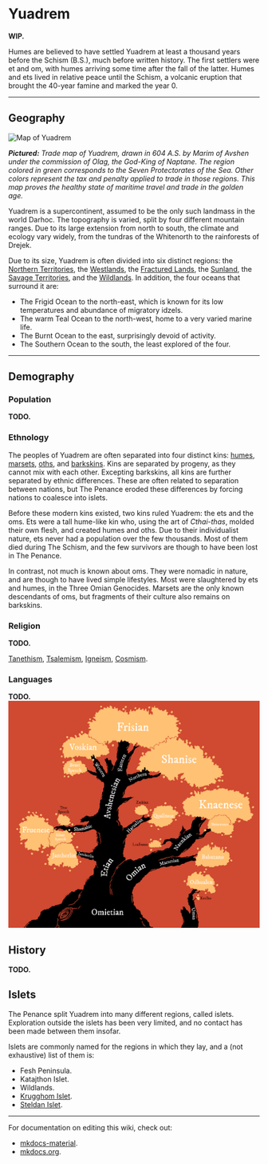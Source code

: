 # Yuadrem
**WIP.**

Humes are believed to have settled Yuadrem at least a thousand years before the Schism (B.S.), much before written history.
The first settlers were et and om, with humes arriving some time after the fall of the latter.
Humes and ets lived in relative peace until the Schism, a volcanic eruption that brought the 40-year famine and marked the year 0.
<!-- NOTE. I should add lotsa links here... -->

--------------------------------------------------------------------------------
<!-- GEOGRAPHY ---------------------------------------------------------------->
## Geography
![Map of Yuadrem](img/world_map_v083.png)

***Pictured:***
*Trade map of Yuadrem, drawn in 604 A.S. by Marim of Avshen under the commission of Olag, the God-King of Naptane.*
*The region colored in green corresponds to the Seven Protectorates of the Sea.*
*Other colors represent the tax and penalty applied to trade in those regions.*
*This map proves the healthy state of maritime travel and trade in the golden age.*

Yuadrem is a supercontinent, assumed to be the only such landmass in the world Darhoc.
The topography is varied, split by four different mountain ranges.
Due to its large extension from north to south, the climate and ecology vary widely, from the tundras of the Whitenorth to the rainforests of Drejek.

Due to its size, Yuadrem is often divided into six distinct regions: the [Northern Territories](world/northern_territories.md), the [Westlands](world/westlands.md), the [Fractured Lands](world/fractured_lands.md), the [Sunland](world/sunland.md), the [Savage Territories](world/savage_territories.md), and the [Wildlands](world/wildlands.md).
In addition, the four oceans that surround it are:

* The Frigid Ocean to the north-east, which is known for its low temperatures and abundance of migratory idzels.
* The warm Teal Ocean to the north-west, home to a very varied marine life.
* The Burnt Ocean to the east, surprisingly devoid of activity.
* The Southern Ocean to the south, the least explored of the four.

--------------------------------------------------------------------------------
<!-- DEMOGRAPHY --------------------------------------------------------------->
## Demography
### Population
**TODO.**
<!-- Known islets, and some talk about the pre-penance nations. -->

<!-- ETHNOLOGY ---------------------------------------------------------------->
### Ethnology
The peoples of Yuadrem are often separated into four distinct kins: [humes](kins/hume.md), [marsets](kins/marset.md), [oths](kins/oth.md), and [barkskins](kins/barkskin.md).
Kins are separated by progeny, as they cannot mix with each other.
Excepting barkskins, all kins are further separated by ethnic differences.
These are often related to separation between nations, but The Penance eroded these differences by forcing nations to coalesce into islets.

<!-- Ets. --------------------------------------------------------------------->
Before these modern kins existed, two kins ruled Yuadrem: the ets and the oms.
Ets were a tall hume-like kin who, using the art of *Cthai-thas*, molded their own flesh, and created humes and oths.
Due to their individualist nature, ets never had a population over the few thousands.
Most of them died during The Schism, and the few survivors are though to have been lost in The Penance.

<!-- Ets were commonly known as the "tall kin", for they usually stood well beyond 3 meters.
When borm their skin was of a bluish white color, their eyes were as black as the abyss, and were hairless.

The species greatly developed their technology, which was biological in nature.
They were free from aging and illness, and each was capable of shaping their own flesh.
This led to a great variety of characteristics in the many members of the kin.

Ets were obsessed with their individuality.
It was common for one to change their own appearance, molding their flesh to reflect their personality and philosophy.
Despite their longevity, it was rare for new ets to be born.
The kin never grew to more than a few thousand members. -->

<!-- Oms. --------------------------------------------------------------------->
In contrast, not much is known about oms.
They were nomadic in nature, and are though to have lived simple lifestyles.
Most were slaughtered by ets and humes, in the Three Omian Genocides.
Marsets are the only known descendants of oms, but fragments of their culture also remains on barkskins.

<!-- RELIGION ----------------------------------------------------------------->
### Religion
**TODO.**
<!-- \DndDropCapLine{R}{eligion is an important part of life}
of the many cultures of Yuadrem.
Some worship specific pantheons of gods, others praise unpersonified concepts, and a selected few worship nature itself.
% In the times before the schism there was a wide belief that the tall kin could answer prayers, but their worship is now forbidden in most of the continent.

% The true existence of these divinities is a widely discussed subject, but their worship is undeniable.
From the nature-worshiping folk of Jenkash to the god-birds of Krudzal, each culture performs a set of rituals in the name of their deities, and some even claim to be able to channel their divine power.
While it might be hard to pinpoint the exact number of religions in Yuadrem, a few are built into the fabric of civilizations, and are easy to tell apart. -->

[Tanethism](religions/tanethism.md), [Tsalemism](religions/tsalemism.md), [Igneism](religions/igneism.md), [Cosmism](religions/cosmism.md).

<!-- \begin{table*}[b]%
    \begin{DndTable}[width=\linewidth, header=The Gods of Yuadrem]{p{2cm}p{0.8cm}p{3cm}p{1.8cm}X}
        \textbf{Name} & \textbf{Tides} & \textbf{Domains} & \textbf{Religion} & \textbf{Symbol} \\
        The Scholar  & B  & Reason, Knowledge     & Igneism   & A many-armed blue oth reading multiple books. \\
        The Zealous  & R  & Passion, Zeal         & Igneism   & A red dratl ird standing over a sand dune. \\
        The Star     & S  & Admiration, Fame      & Igneism   & A naked tall one, sometimes replaced by a shadow or a uman. \\
        The Equalist & I  & Justice, Equity       & Igneism   & An indigo gat holding a spear and a coin. \\
        The Altruist & G  & Empathy, Compassion   & Igneism   & A furtive golden marset carrying a basket full of eggs. \\
        The Sorrow   & -  & Balance, Punishment   & Igneism   & An indistinct cloaked figure holding a bloody heart. \\
        Changing God & -  & Secrecy, Manipulation & Rashiism  & A robed oth with a featureless bronze mask. \\
        Febrid       & B  & Intellect, Wood       & Tanethism & A gat forming a crescent moon with its horns. \\
        The Traveler & BR & Luck, Beer            & Tanethism & An indistinct figure cloaked in light brown robes. \\
        Vugar        & BG & Family, Fertility     & Tanethism & A gat prince dressed in a simple silver toga. \\
        Vahagn       & R  & Mountains, Fire       & Tanethism & A red quies holding a colossal mace. \\
        Genadi       & RI & Bravery, Love         & Tanethism & A grung warrior carrying a sword and a lute. \\
        Sakris       & RS & Fun, Wine             & Tanethism & A uman servant carrying cups and wine. \\
        Matevos      & S  & Glory, Water          & Tanethism & An ice zaloth holding a bident and a shield. \\
        Hanutsh      & SB & Teaching, Books       & Tanethism & A tsanek dressed in scrolls and paper. \\
        Tamaz        & SG & Wealth, Silver        & Tanethism & A gray ird eternally flying towards the sun. \\
        Phusinhe     & I  & The Stars, Metal      & Tanethism & A giant tortle with the visage of stars in its shell. \\
        Nadzim       & IB & Justice, the Sky      & Tanethism & A purple oth holding an abacus and a spyglass. \\
        Gathoz       & IS & Secrecy, Murder       & Tanethism & A kinless being with shifting body and face. \\
        Bagrat       & G  & Farming, Earth        & Tanethism & A gat farmer with tools made of gold. \\
        Havetish     & GI & Leadership, Tyranny   & Tanethism & A barkskin holding a golden and an indigo spear. \\
        Mziva        & GR & Self Sacrifice        & Tanethism & A blonde marset with a flowered back. \\
        Jua\~nansiz  & G  & Day, Sunlight         & Tsalemism & A rainbow-colored heron followed by northern lights. \\
        Dzadsiz      & R  & Night, Darkness       & Tsalemism & A black raven surrounded by never-dispersing mists. \\
        The Observer & -  & Cosmos, the Unknown   & Cosmism   & A titanic three-eyed slug ridden with tentacles and appendages.
    \end{DndTable}
\end{table*} -->

### Languages
**TODO.**
![Language Tree](img/language_tree_v021.png)
<!-- \begin{table*}[b]%
    \begin{DndTable}[width=\linewidth]{X}
        \centering
        \includegraphics[width=0.99\textwidth]{01yuadrem/img/22languages_map.png}
    \end{DndTable}
\end{table*}

A great variety of languages permeate Yuadrem, both of natural spawn and artificial design.
While it is impossible to identify each tongue and its variations, many efforts have been done over the years to classify the common ones.

Based on lexical and grammatical similarities, languages are separated into four generations, and five distinct families.
The following tables classify these languages, pointing to their script and original speakers. -->

<!-- \begin{DndTable}[width=\linewidth, header=First Generation]{p{2.6cm}p{2.6cm}X}
    \textbf{Language}  & \textbf{Original Speakers} & \textbf{Script} \\
    Jantherlin         & Ets                        & Varies \\
    Babazano           & Marsets                    & - \\
    Knaenese           & Naenks \& Tsaneks          & Knaenese \\
    Outer Tongue       & -                          & Outer Tongue \\
    Mind Speech        & Zaloths                    & -
\end{DndTable}

\begin{DndTable}[width=\linewidth, header=Second Generation]{p{2.6cm}p{2.6cm}X}
    \textbf{Language}  & \textbf{Original Speakers} & \textbf{Script} \\
    Shamabic           & Oths                       & Shamabic \\
    Harualish          & Irds                       & Harualish \\
    Avshenese          & Gats                       & Avshenese \\
    Leafrunes          & Marsets                    & Leafrunes \\
    Shinerunes         & Naenks \& Tsaneks          & Shinerunes \\
    Seedspeech         & Gannagian Tsaneks          & - \\
    Krelho             & Tortles \& Grungs          & Krelho \\
    Odhualen           & Umans                      & Outer Tongue
\end{DndTable}

\begin{DndTable}[width=\linewidth, header=Third Generation]{p{2.6cm}p{3.2cm}X}
    \textbf{Language}  & \textbf{Original Speakers} & \textbf{Script} \\
    Silent Speech      & Oths                       & - \\
    Fruenese           & Sulian Oths                & Fruenese \\
    Zsekian            & Dratl Irds                  & Harualish \\
    Qualinese          & Jenkashian Irds            & Harualish \\
    Shanise            & Northern Irds \& Gats      & Shanise \\
    Frishian           & Jorea \& Dzorvepem         & Avshenese \\
    Voskian            & Voskferm \& Voskgrit       & Avshenese \\
    Thieves' Cant      & Rogues \& Thieves          & Thieves' Cant \\
    Slaadi             & Slaads                     & Krelho \\
    Feelspeech         & Zaloths \& Umans           & -
\end{DndTable}

\begin{DndTable}[width=\linewidth, header=Fourth Generation]{p{2.6cm}p{3.2cm}p{2.2cm}}
    \textbf{Language}  & \textbf{Original Speakers} & \textbf{Script} \\
    True Speech        & Palegna \& Sulia           & - \\
    Jol'naat           & Jenkash                    & - \\
    Beast Speech       & Jorea                      & - \\
    Conscript Tongue   & Cabb Goem-Rlamesh          & - \\
    Traveler's Cant    & Zaloths \& Umans           & Traveler's Cant
\end{DndTable} -->

<!-- % \paragraph{Old Tongue} A very complicated and intricate language spoken by the tall kin, the original settlers of Yuadrem.
% It's spoken form involves various complex articulations and the definition of a word can vary greatly based on the context.
% Additionally, each tall one had their own personal version of the written form, and others would understand it as much as they understood the individual.
% % This makes the reading of the old tongue extremely difficult for the kin that remain in the world, since understanding a particular tall one's scribbles essentially requires understanding their own version of the language.
% % Nowadays, only scholars and archaeologists understand the language, and it is not normally used anywhere.
% \paragraph{Marset Tongue} Every marset is already able to speak this strange, repetitive language.
% The marset tongue only has ten consonants, and ten verbs.
% % The rest of their vocabulary is built up from there, making their language very difficult to speak or understand by kins other than the marsets.
% Marset tongue can be spoken in one of two ways: soundlessly, through lip reading, or screamed as loud as possible, with no middle ground.
% The language cannot be written down.
% \paragraph{Naenk Tongue} Short words and strong consonants define the naenk tongue.
% Lacking lips and teeth, naenks make heavy use of their alveolar ridge and hard palate to produce syllables.
% The written form of the language involves carving lines and holes onto bark or stone.
% \paragraph{Outer Tongue}
% \paragraph{Mind Speech}

% \subsubsection{Second Generation}
% \paragraph{Dust Tongue}
% \paragraph{Ird Tongue}
% \paragraph{Gat Tongue}
% \paragraph{Leafrunes} Very easy to learn, but kept secret by the archer kin.
% A marset will teach this set of runes only to creatures that it deeply trusts, and only if it's strictly necessary.
% Ten leafrunes exist, all of which are used individually and to convey very simple meaning.
% % \textit{colony}, \textit{danger}, \textit{fun place}, \textit{hiding spot}, \textit{observation point}, \textit{predators}, \textit{road}, \textit{sacred place}, \textit{source of food}, and \textit{source of materials}.
% \paragraph{Shinerunes}
% \paragraph{Krelho}
% \paragraph{Nomad Tongue}

% \subsubsection{Third Generation}
% \paragraph{Silent Speech}
% \paragraph{Standard Language}
% \paragraph{Zsek Tongue}
% \paragraph{Qul Tongue}
% \paragraph{North Tongue}
% \paragraph{Beetle Tongue}
% \paragraph{Gilded Tongue}
% \paragraph{Thieves' Cant}
% \paragraph{Slaadi}
% \paragraph{Frost Tongue}
% \paragraph{Bog Tongue}
% \paragraph{Feelspeech}

% \subsubsection{Fourth Generation}
% \paragraph{True Speech}
% \paragraph{Jol'naat}
% \paragraph{Beast Speech}
% \paragraph{Conscript Language}
% \paragraph{Traveler's Cant} -->

<!-- \subsubsection{Language}
The tall kin spoke a very sophisticated language, known as jan-theth rlin, simplified as jantherlin.
This language allowed for a very profound expression of one's emotions and inner state, and is still used in poetry to this date.
For when deeper communication is needed, ets could meld their bodies and share thought, but the practice was only used in special rituals or to express especially complex abstract concepts.

As for written word, it was customary for the tall kin to chisel the stone, commonly carving a great variety of images alongside the text.
While this written language originates from jantherlin, each tall one had its own personal version of it.
Other ets could only comprehend one's writing as much as they understood the writer.
This makes the study of jantherlin extremely difficult to modern archaeologists.
% This makes the reading of the jantherlin extremely difficult for the kin that remain in the world, since understanding a particular tall one's scribbles essentially requires understanding their own version of the language.
 -->

## History
**TODO.**
<!-- \subsection*{Ancient History}
% !TEX root = ../main.tex
\begin{figure}[H]
    \centering \includegraphics{01yuadrem/img/30history_i.png}
\end{figure}

\section{History} \label{sec::history}
% History is known in detail thanks to the dutiful oths that recorded it under Tol's guidance.

\newpage

\subparagraph{682 BS --- First Communion} In the middle of the Dead Sea, the et Ukarilth merges with a deceased higher one embryo.
This transforms the tall one into an insane visage of their former self.
The church of Ukarilth is later founded to attempt communication with the et.

\subparagraph{592 BS --- Birth of Gats} The search for the Lung of Ur begins, an artifact of great value to the tall kin.
The indigo school of the et Thul-yharch creates the hardy gats, believing the relic is below the surface.

\subparagraph{547 BS --- Birth of Irds} With underground search proving unsuccessful, the red school of Zyl'rech births the mobile irds.
Taking to the skies, they survey land and ocean, hoping to find clues of the Lung's location.

\subparagraph{523 BS --- Birth of Marsets} The gold school of Tosh-drieln produces the arboreal marsets.
They explore the thick and dark jungles of Yuadrem with ease.

\subparagraph{451 BS --- Birth of Oths} Under mysterious circumstances, oths are created by the et Tol.
Before disappearing, the tall one teaches them writing, and they begin recording history and compiling the findings of the ets and their progeny with great care and detail.

\subparagraph{397 BS --- Ctereth's Workshop} To cope with the uncontrolled population growth of the new kins, the et Ctereth digs a deep cavern in the middle of the Dead Sea.
Inside it, the tall one builds a workshop and tirelessly crafts qualar to gift the newborns sentience.

\subsection*{Nadir}
\subparagraph{217 BS --- The Rise of the Spire} The tall kin, apparently done with their search, create the spire at the place where Ukarilth found the higher one.
They build the stone city of Jan'krug atop the mountain.
The progeny kins, now left alone, are forbidden from accessing the Dead Sea and, incapable of producing qualar, are forced to fight among themselves.

\subparagraph{209 BS --- First Lost Ones} The first plains gats and chu'ash oths are born, separated from their kins by their lack of qualar.
% While ird and marset lost ones also exist, the lack of a qualars doesn't affect these kins as much as their siblings, perhaps due to their wilder nature.

\subparagraph{179 BS --- First Gat City-states} The gats, always fighting adversity, establish the three city-states of Fiele, Avshen, and Alagyaz.
With careful birth control techniques, they manage to maintain a stable population.

\subparagraph{144 BS --- First Siege} A group of three irds known as ``The Feathered Sunrise'' infiltrates the Dead Sea and steal tens of thousands of qualar from Ctereth.
The nations of Krudzal, Harual, and Hulnar are later established by their descendants.

\begin{figure}[H]
    \centering \includegraphics{01yuadrem/img/30history_ii.png}
\end{figure}

\subparagraph{92 BS --- Naenks \& Tsaneks Discovery} Trying to find a home, a group of stray marsets known as the Ovovians, stumble upon the naenks and tsaneks of Drejeck.
These two are inexplicable kins born from mold and fungi respectively.

\subparagraph{51 BS --- First Artificial Qualars} The gat Jirar the bonecarver creates a technique to craft rough qualars imitations.
By passing the practice to the gat's disciples, Jirar unshackles the population number of the kins, and boosts Alagyaz's economy to unprecedented levels.
% To date, only gat master bonecarvers have managed to use the technique. One bonecarver's qualar count usually doesn't go above the thousands, but as populations grow so does the need for qualar.

\subsection*{Great Famine}
\subparagraph{0 --- The Schism} The tall kin's folly causes the schism.
The spire, now revealed to be a dormant volcano, catastrophically erupts.
The event destroys Jan'krug and most of the ets.
The spewed ash blocks off sunlight for four decades, starting the age known as the great famine.

The explosion causes a portal known as the Sizzling Gate to be opened in a cave inside of the spire.
This door leads to Nyx, a strange and primal plane that exists outside of Yuadrem.
From the portal spew forth the foreigner kins: the adventurous tortles, the violent grungs, and the ingenious umans, along with the Nyxborn.

\subparagraph{1 AS --- Second Siege} The foreigner's horde, a great army of tortles, grungs, and umans, siege Ctereth's workshop.
They're successful, and the great number of qualar stolen is used to start their own settlements in Yuadrem.

\subparagraph{4 AS --- Zaloths Discovery} The zaloths, a kin made of fire, ash, thunder, and hail, walk down from the ruins of Jan'krug.
They freely roam Yuadrem, following a nomadic lifestyle that keeps most away from civilized society.

\subsection*{Age of Heroes}
\subparagraph{38 AS --- End of the Great Famine} Satisfied with a death toll in the tens of millions, the ash clouds from the spire disperse, finally ending the great famine.

\subparagraph{57 AS --- Quies Discovery} A group of gat voyagers from Avshen rise up to Jan'krug, finding the city ruined beyond repair, covered by solidified lava.
However, what they do find beneath the ruins are the quies, a new kin.
Quies are the last kin created by the ets, and are brought back to Avshen.
They easily integrate into gat society, despite their physical differences.

\subparagraph{71 AS --- Start of the Eternal War} The newly born kingdom of Krudzal in the north begins a war against the stone giants of the northern territories.
The war rages to this day, with little obtained by the thulkraka irds.

\subparagraph{99 AS --- Jenkash's Separation} A blossoming nation of qulbaba irds is split into forty-five separate tribes by ideological differences.

\begin{figure}[H]
    \centering \includegraphics{01yuadrem/img/30history_iii.png}
\end{figure}

The tribes that will eventually become Jenkash are bound to constant conflict, unable to establish a unified government for more than a hundred years.

\subparagraph{102 AS --- Third Siege} Inspired by their siblings lost three centuries ago, the Army of Healing is formed.
Mainly composed of gats and oths, they successfully invade Ctereth's dwellings, then personally bringing the stolen qualar to the bughna gats and the chu'ash oths, re-integrating them into civilized society.

\subparagraph{141 AS --- Birth of Isken} Among the dark forests of the Chirping Wilds, the grung empire of Isken is formed.
Initially secretive, they will soon become one of the most fearsome forces in Yuadrem.

\subparagraph{143 AS --- Babaian Genocide} The grungs of Isken easily crush the marset nation of Baba, systematically killing the marsets until very few are left.

\subparagraph{144 AS --- First Isken-Harual War} Ever hungry for power and land, the Iskean empire attacks the Harualish tribes of the Chirping Wilds.
This is the start of a long sequence of slow and bloody wars that will last for more than two centuries.

\subparagraph{174 AS --- Discovery of the Tides} The oths from the temple of Ignelli, led by Hashim, unearth the phenomenon of the tides, learning of its influence on the kins of Yuadrem.
The discovery revolutionizes the way the kins perceive their own feelings and motivations, and leads to them questioning the nature of sentience itself.

\subparagraph{189 AS --- Fourth Siege} To cope with their ever-growing populations, a temporary alliance is formed between the dratl ird houses of the west and the grung empire of the east.
Their union leads to the fourth and final successful siege of Ctereth, enabling a great growth for the Hulnar and Iskean empires.

\subsection*{Age of Nations}
\subparagraph{195 AS --- Founding of the Seven Kingdoms of the Sea} Ever-growing in numbers, the gat city-states coasting the Whaler's Sea coalesce into nations, each under its own king.
With all the events happening in one year, the formation of the Seven Kingdoms of the Sea initiate an age of prosperity for the horned and retainer kins.

\subparagraph{201 AS --- Invention of Metal Ships} Edren, a thulkraka ird from Krudzal, designs and invents the first ironclad ship.
The design, named after the ird's son, Durkin, boosts Krudzal's trading capabilities and kick-starts a great colonization campaign.

\subparagraph{212 AS --- Birth of the Dead Sea Clans} Imitating their neighbors to the north, many uman, dratl ird, and plains gat clans are established in the Dead Sea.

% These clans however are very different from the civilized kingdoms of the north.
% Warlords are elected by strength, and their territories are as shifting as the erratic sandstorms.

\begin{figure}[H]
    \centering \includegraphics{01yuadrem/img/30history_iv.png}
\end{figure}

\subparagraph{229 AS --- Formation of the Jenkashian Empire} Driven by inner conflict, the irds of the Qul Archipelago exhaust their natural resources.
This forces them to prematurely end their quarrels, and begin invading and pillaging the surrounding territories.

\subparagraph{231 AS --- Ededian Genocide} The Ironlakes Island is almost completely overtaken by Jenkash, decimating the marset population and forcing most into exile.

\subparagraph{247 AS --- Tidal Sway} Hailing from Ignelli, the oth Narr from the Rashiist school of thought performs an uncanny ritual to harness the power of the tides.
This accidentally triggers the tidal sway.

The oth summons the Sorrow into Yuadrem, ending the life of most Rashiists and ravaging the Wildlands entirely, blocking access by land to the southern regions of Yuadrem.

\subparagraph{272 AS --- Fifth Siege} The Iskean grungs, banned from buying artificial qualar from Khedrat, attempt a new siege upon Ctereth's workshop.
This time however they fail, stopped by an unsuspected force: the newly formed Dead Sea clan of Dzarog.
Dzarog is a clan of umans and gats that live in dens around the spire, and protect Ctereth's caverns for yet unknown reasons.

\subparagraph{281 AS --- Creation of Geomancy} The ird nation of Hairuus, protected from Isken by the splitting mountain range, develop the art of Geomancy.
As a test of their mastery of it, they elevate an island at the middle of the Shield Lake, where their capital, the Nest, is built.

\subparagraph{304 AS --- Invention of Gunpowder} Hailing from the young nation of Sulia, the oth Karmin discovers gunpowder.
With this new firepower, many engineers from Sulia design and build varied weapons, like fire spears, hand-cannons, and muskets.
These new weapons give them a proper combat advantage, allowing them to defend themselves from the savage nomadic tribes of the blank plains, and slowly expand their territories to the east.

\subparagraph{331 AS --- Creation of Windherding} The uncommonly peaceful irds from the Dentrala tribe in Jenkash develop the art of windherding.
The other tribes quickly adapt this art for combat, leading to the Drejeck wars against the naenks of Gannag and the Dratl'fal wars against the declining empire of Hulnar.

\subparagraph{340 AS --- Siszgoel's Independence} Siszgoel, a long-standing colony of Krudzal, declares independence.
The nation of Kaldrathal is born, under the rule of the warrior queen Ialul.
The natural deposits of nitrate in the country's island of residence, Krejek, boosts a powerful gunpowder industry, quickly matching that of Sulia.

\begin{figure}[H]
    \centering \includegraphics{01yuadrem/img/30history_v.png}
\end{figure}

\subparagraph{354 AS --- Birth of Ribinhep} Umans, a kin commonly hunted an enslaved, manage to establish permanent settlement in the isle of rust.
Naming themselves Ribinhep, they start conquering the northern fjords using their unique mercury weapons, fighting under the rule of the frostburn king Kuin.

\subparagraph{389 AS --- End of the Isken-Harual Wars} After 248 years, the Isken-Harual wars end, with Isken crushing almost all of the ird tribes.
The grung empire quickly proceeds to attack the Byurev nation, attempting to conquer territories up north.
They are however stopped by the gats, prepared for such an invasion decades ago.

\subparagraph{411 AS --- Vanishing of Hairuus} The lake-based country of Hairuus suddenly vanishes, soon after elevating new land for their growing capital.
Rumors that the lake is haunted begin spreading, and nations avoid claiming the empty territories and abandoned cities for fear of this mysterious curse.

\subparagraph{440 AS --- Gannag Invasion} Seeing that the Jenkashian forces are focused on conquering the mainland, the armies of Gannag suddenly invades the Qul Archipelago under the command of Kutsa the sharp.
In few weeks they manage to conquer half of Jenkash's homeland, taking prisoner irds as sacrifices to use as birth corpses.

\subparagraph{461 AS --- Kaldrathal's Conquest} Most of the islands of the Arctic Archipelago are claimed by Kaldrathal, who establishes a new form of government that tries to represent the taken territories.

\subparagraph{498 AS --- Invention of Blast Weapons} Reut, an engineer from Drer, invents a new use of Sulia's gunpowder: Blast weapons.
Used for close-quarters combat, blast weapons aim to both surprise and immolate the enemy.
Among the most famous examples are the flame vent, the firecrackers and the flaming pole-arms.

\subparagraph{533 AS --- Creation of Wordbinding} In collaboration, the many oth houses of Palegna create the art of Wordbinding.
The technique quickly gains traction, as it adds a method for trustless trade between peoples and nations.

% \subparagraph{553 AS --- Na'ane's Founding} A large circle of tsaneks led by Tsehant, tired of their class-based society, made a pilgrimage to the fog gorge.
% They establish in it, and form the independent nation of Na'ane.

\subparagraph{577 AS --- Establishment of Tanethism} The king of Khedrat, Olag the Immortal, establishes the recently born Tanethism as the official religion of the nation.
The other Kingdoms of the Sea follow soon after, and Tanethism is quickly adopted by most gats.
% Here is when bonereading becomes accepted in the seven kingdoms.

\subparagraph{589 AS --- Appearance of Fo} Strange, twisted creatures start attacking any village coasting the Shield Lake, causing havoc.
Fo, the kinless inhabitant of the nest is quickly blamed for the creation of this creatures, but all attempts to reach the being have failed.

\begin{figure}[H]
    \centering \includegraphics{01yuadrem/img/30history_vi.png}
\end{figure}

\subsection*{Golden Age}
\subparagraph{591 AS --- Hulnar's Demise} The strong alliance between the nations of Khedrat and Sulia defeats Hulnar in the Sylvan wars, allowing both nations to occupy a segment of the Ichor mountains and the entirety of the Sylvan canyon.
This act helps mitigate the pirates' presence in the Whaler's Sea, kick-starting an era of peace and trade for the coastal nations.

\subparagraph{599 AS --- Invention of Steel Firearms} The inventive Kaldrathian engineer Seja combines Krudzal's quench-hardened steel with her new refined gunpowder.
The explosive mix leads to the development of fierce steel-based weapons, including long-range cannons, wheel-lock pistols and sophisticated rifles.

\subparagraph{607 AS --- Invention of the Steam Engine} Away from the economic center of Yuadrem, the Na'anian tsanek Nugut invents the steam engine.
Originally used simply to drain the Na'anian coal mines, the tsaneks were quick to notice its potential and found hundreds of applications for the engine over time.

\subparagraph{621 AS --- The Penance} A surreptitious ritual known only as ``The Penance'' is carried by the citizens of Dzarog.
From the top of the spire, they summon a horrible being known as Cabb Goem-Rlamesh into Yuadrem.
The colossal amalgamate of flesh slowly drags itself towards the east, ferociously protected by the Dzarogian armies.

\subparagraph{628 AS --- Krudzal's First Victory} Using modified Kaldrathal cannons, Krudzal finally manages to kill a stone giant, claiming their first victory in the Eternal War.
% The event strikes fear on the giants, and Krudzal manages to claim their first territories in the mainland.

\subparagraph{635 AS --- Dissolution of Hulnar} Heirless, the king Sul'rech of Hulnar suddenly dies at a young age.
The dwindling kingdom is split into smaller houses, weak ghosts of Hulnar's old glory.

\subparagraph{655 AS --- Cabb Goem-Rlamesh's Launching} The harrowing immensity, Cabb Goem-Rlamesh, reaches the Burnt Ocean and settles some kilometers off the coast of the dry savanna.
% It becomes known as the breathing city.
% All expeditions to the island have ended poorly.

\subparagraph{659 AS --- Separation of Khedrat} The newly-conquered westernmost territories of Khedrat quickly become tired of monarchy, and peacefully claim independence.
Abandoning old traditions, the new countries of Viphogher and Dnomit embrace democracy: a new, king-less form of government.

\subparagraph{671 AS --- Jenkash's Reclaiming} Forced by Gannag to halt their conquest, the Jenkashian empire focused entirely on re-taking the Qul Archipelago.
Savage battles are fought, and to date they've managed to reclaim most of their lost homeland.

\subparagraph{673 AS --- Present Day} -->

## Islets
The Penance split Yuadrem into many different regions, called islets.
Exploration outside the islets has been very limited, and no contact has been made between them insofar.

Islets are commonly named for the regions in which they lay, and a (not exhaustive) list of them is:

* Fesh Peninsula.
* Katajthon Islet.
* Wildlands.
* [Krugghom Islet](islets/krugghom_islet/index.md).
* [Steldan Islet](islets/steldan_islet/index.md).

--------------------------------------------------------------------------------
For documentation on editing this wiki, check out:

* [mkdocs-material](https://squidfunk.github.io/mkdocs-material/creating-your-site/).
* [mkdocs.org](https://www.mkdocs.org).
